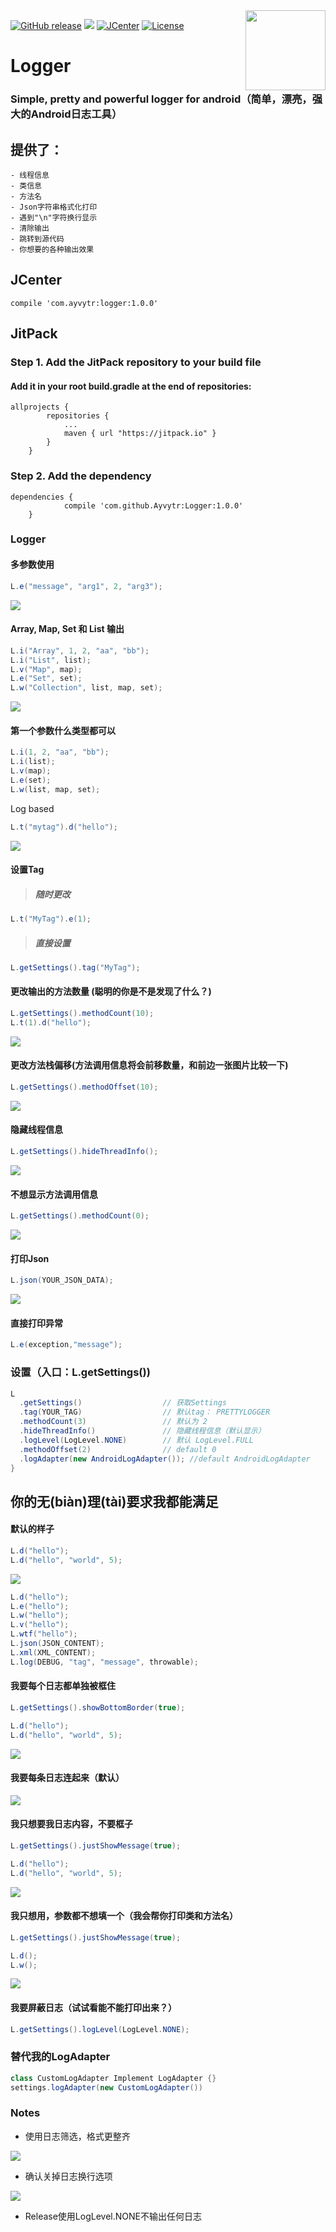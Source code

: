 <img align="right" src='https://github.com/ayvytr/logger/blob/master/photos/logger/logger-logo.png' width='128' height='128'/>


[![GitHub release](https://img.shields.io/github/release/Ayvytr/Logger.svg)](https://github.com/Ayvytr/Logger/releases)
[![](https://jitpack.io/v/Ayvytr/Logger.svg)](https://jitpack.io/#Ayvytr/Logger)
[![JCenter](https://img.shields.io/badge/jCenter-1.0.0-green.svg)](https://bintray.com/ayvytr/maven/EasyAndroid/_latestVersion)
[![License](https://img.shields.io/badge/License-Apache--2.0%20-blue.svg)](license)


# Logger
### Simple, pretty and powerful logger for android（简单，漂亮，强大的Android日志工具）

## 提供了：
	- 线程信息
	- 类信息
	- 方法名
	- Json字符串格式化打印
	- 遇到"\n"字符换行显示
	- 清除输出
	- 跳转到源代码
	- 你想要的各种输出效果

## JCenter

	compile 'com.ayvytr:logger:1.0.0'

## JitPack

### Step 1. Add the JitPack repository to your build file
#### Add it in your root build.gradle at the end of repositories:
	allprojects {
			repositories {
				...
				maven { url "https://jitpack.io" }
			}
		}
### Step 2. Add the dependency
	dependencies {
		        compile 'com.github.Ayvytr:Logger:1.0.0'
		}


### Logger


#### 多参数使用

``` java
L.e("message", "arg1", 2, "arg3");
```
![](photos/logger/log2.png)

#### Array, Map, Set 和 List 输出
```java
L.i("Array", 1, 2, "aa", "bb");
L.i("List", list);
L.v("Map", map);
L.e("Set", set);
L.w("Collection", list, map, set);
```

![](photos/logger/log3.png)

#### 第一个参数什么类型都可以

```java
L.i(1, 2, "aa", "bb");
L.i(list);
L.v(map);
L.e(set);
L.w(list, map, set);
```
Log based
```java
L.t("mytag").d("hello");
```
![](photos/logger/log4.png)

#### 设置Tag

> ##### 随时更改
```java
L.t("MyTag").e(1);
```

> ##### 直接设置
```java
L.getSettings().tag("MyTag");
```

#### 更改输出的方法数量 (聪明的你是不是发现了什么？)

```java
L.getSettings().methodCount(10);
L.t(1).d("hello");
```

![](photos/logger/log5.png)

#### 更改方法栈偏移(方法调用信息将会前移数量，和前边一张图片比较一下)

```java
L.getSettings().methodOffset(10);
```

![](photos/logger/log6.png)

#### 隐藏线程信息
```java
L.getSettings().hideThreadInfo();
```

![](photos/logger/log7.png)

#### 不想显示方法调用信息
```java
L.getSettings().methodCount(0);
```

![](photos/logger/log8.png)

#### 打印Json
```java
L.json(YOUR_JSON_DATA);
```

![](photos/logger/json-log.png)

#### 直接打印异常

```java
L.e(exception,"message");
```

### 设置（入口：L.getSettings())

```java
L
  .getSettings()                  // 获取Settings
  .tag(YOUR_TAG)                  // 默认tag： PRETTYLOGGER
  .methodCount(3)                 // 默认为 2
  .hideThreadInfo()               // 隐藏线程信息（默认显示）
  .logLevel(LogLevel.NONE)        // 默认 LogLevel.FULL
  .methodOffset(2)                // default 0
  .logAdapter(new AndroidLogAdapter()); //default AndroidLogAdapter
}

```
## 你的无(biàn)理(tài)要求我都能满足

#### 默认的样子
```java
L.d("hello");
L.d("hello", "world", 5);   
```
![](photos/logger/log1.png)

```java
L.d("hello");
L.e("hello");
L.w("hello");
L.v("hello");
L.wtf("hello");
L.json(JSON_CONTENT);
L.xml(XML_CONTENT);
L.log(DEBUG, "tag", "message", throwable);
```

#### 我要每个日志都单独被框住
```java
L.getSettings().showBottomBorder(true);
```
```java
L.d("hello");
L.d("hello", "world", 5);   
```

![](photos/logger/log9.png)

#### 我要每条日志连起来（默认）

![](photos/logger/log1.png)

#### 我只想要我日志内容，不要框子
```java
L.getSettings().justShowMessage(true);
```
```java
L.d("hello");
L.d("hello", "world", 5);   
```

![](photos/logger/log10.png)

#### 我只想用，参数都不想填一个（我会帮你打印类和方法名）

```java
L.getSettings().justShowMessage(true);
```
```java
L.d();
L.w();   
```
![](photos/logger/log11.png)

#### 我要屏蔽日志（试试看能不能打印出来？）
```java
L.getSettings().logLevel(LogLevel.NONE);
```

### 替代我的LogAdapter
```java
class CustomLogAdapter Implement LogAdapter {}
settings.logAdapter(new CustomLogAdapter())
```

### Notes
- 使用日志筛选，格式更整齐

![](photos/logger/filter.png)

- 确认关掉日志换行选项

![](photos/logger/wrap-closed.png)

- Release使用LogLevel.NONE不输出任何日志